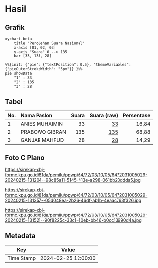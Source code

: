 # Hasil

## Grafik

```mermaid
xychart-beta
    title "Perolehan Suara Nasional"
    x-axis [01, 02, 03]
    y-axis "Suara" 0 --> 135
    bar [33, 135, 28]
```

```mermaid
%%{init: {"pie": {"textPosition": 0.5}, "themeVariables": {"pieOuterStrokeWidth": "5px"}} }%%
pie showData
    "1" : 33
    "2" : 135
    "3" : 28
```

## Tabel

| No. | Nama Paslon    | Suara | Suara (raw) | Persentase |
|:--- |:-------------- | -----:| -----------:| ----------:|
| 1   | ANIES MUHAIMIN | 33    | [33][p-1]   | 16,84      |
| 2   | PRABOWO GIBRAN | 135   | [135][p-2]  | 68,88      |
| 3   | GANJAR MAHFUD  | 28    | [28][p-3]   | 14,29      |


[p-1]: https://github.com/gigit-pemilu/pemilu-2024/blob/main/pilpres/hitung-suara/sub/64-kalimantan-timur/sub/72-kota-samarinda/sub/03-samarinda-ulu/sub/1005-sidodadi/sub/029-tps/sub/paslon-1.txt
[p-2]: https://github.com/gigit-pemilu/pemilu-2024/blob/main/pilpres/hitung-suara/sub/64-kalimantan-timur/sub/72-kota-samarinda/sub/03-samarinda-ulu/sub/1005-sidodadi/sub/029-tps/sub/paslon-2.txt
[p-3]: https://github.com/gigit-pemilu/pemilu-2024/blob/main/pilpres/hitung-suara/sub/64-kalimantan-timur/sub/72-kota-samarinda/sub/03-samarinda-ulu/sub/1005-sidodadi/sub/029-tps/sub/paslon-3.txt

## Foto C Plano

https://sirekap-obj-formc.kpu.go.id/81da/pemilu/ppwp/64/72/03/10/05/6472031005029-20240215-131204--98c85a11-5145-413e-a298-061bb23ddda5.jpg

https://sirekap-obj-formc.kpu.go.id/81da/pemilu/ppwp/64/72/03/10/05/6472031005029-20240215-131357--05d048ea-2b26-46df-ab1b-4eaac763f326.jpg

https://sirekap-obj-formc.kpu.go.id/81da/pemilu/ppwp/64/72/03/10/05/6472031005029-20240215-131521--90f8225c-33c1-40eb-bb46-b0cc13990d4a.jpg


## Metadata

| Key        | Value               |
| ---------- | ------------------- |
| Time Stamp | 2024-02-25 12:00:00 |



